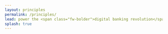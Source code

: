 ```yaml
---
layout: principles
permalink: /principles/
lead: power the <span class="fw-bolder">digital banking revolution</span>
splash: true
---
```


